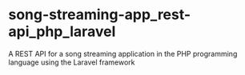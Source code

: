 # song-streaming-app_rest-api_php_laravel
A REST API for a song streaming application in the PHP programming language using the Laravel framework
